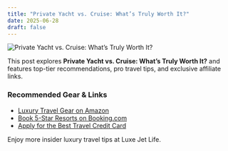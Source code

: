 ```yaml
---
title: "Private Yacht vs. Cruise: What’s Truly Worth It?"
date: 2025-06-28
draft: false
---
```


![Private Yacht vs. Cruise: What’s Truly Worth It?](../../static/images/private-yacht-vs.-cruise-whats-truly-worth-it.jpg)

This post explores **Private Yacht vs. Cruise: What’s Truly Worth It?** and features top-tier recommendations, pro travel tips, and exclusive affiliate links.

### Recommended Gear & Links
- [Luxury Travel Gear on Amazon](https://www.amazon.com/s?k=luxury+travel+gear&tag=your-affiliate-id)
- [Book 5-Star Resorts on Booking.com](https://www.booking.com/index.html?aid=your-affiliate-id)
- [Apply for the Best Travel Credit Card](https://creditcards.com/compare/?affiliate=your-affiliate-id)

Enjoy more insider luxury travel tips at Luxe Jet Life.
